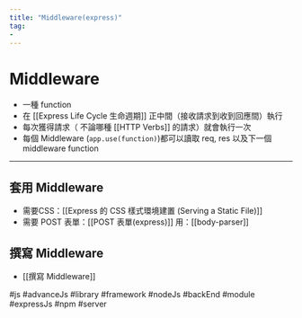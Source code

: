 ```yaml
---
title: "Middleware(express)"
tag: 
- 
---
```

# Middleware
- 一種 function
- 在 [[Express Life Cycle 生命週期]] 正中間（接收請求到收到回應間）執行
- 每次獲得請求（ 不論哪種 [[HTTP Verbs]] 的請求）就會執行一次
- 每個 Middleware (`app.use(function)`)都可以讀取 req, res 以及下一個 middleware function

---
## 套用 Middleware
- 需要CSS：[[Express 的 CSS 樣式環境建置 (Serving a Static File)]]
- 需要 POST 表單：[[POST 表單(express)]] 用：[[body-parser]]

## 撰寫 Middleware
- [[撰寫 Middleware]]


#js #advanceJs #library #framework #nodeJs #backEnd #module #expressJs #npm #server 